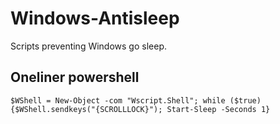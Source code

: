 # Windows-Antisleep
Scripts preventing Windows go sleep.

## Oneliner powershell

```
$WShell = New-Object -com "Wscript.Shell"; while ($true) {$WShell.sendkeys("{SCROLLLOCK}"); Start-Sleep -Seconds 1}
```
